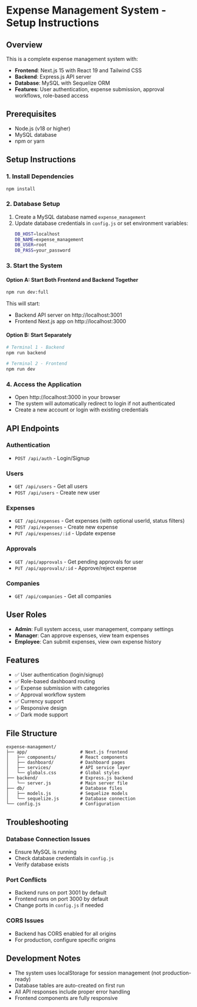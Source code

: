 # Expense Management System - Setup Instructions

## Overview
This is a complete expense management system with:
- **Frontend**: Next.js 15 with React 19 and Tailwind CSS
- **Backend**: Express.js API server
- **Database**: MySQL with Sequelize ORM
- **Features**: User authentication, expense submission, approval workflows, role-based access

## Prerequisites
- Node.js (v18 or higher)
- MySQL database
- npm or yarn

## Setup Instructions

### 1. Install Dependencies
```bash
npm install
```

### 2. Database Setup
1. Create a MySQL database named `expense_management`
2. Update database credentials in `config.js` or set environment variables:
   ```bash
   DB_HOST=localhost
   DB_NAME=expense_management
   DB_USER=root
   DB_PASS=your_password
   ```

### 3. Start the System

#### Option A: Start Both Frontend and Backend Together
```bash
npm run dev:full
```
This will start:
- Backend API server on http://localhost:3001
- Frontend Next.js app on http://localhost:3000

#### Option B: Start Separately
```bash
# Terminal 1 - Backend
npm run backend

# Terminal 2 - Frontend  
npm run dev
```

### 4. Access the Application
- Open http://localhost:3000 in your browser
- The system will automatically redirect to login if not authenticated
- Create a new account or login with existing credentials

## API Endpoints

### Authentication
- `POST /api/auth` - Login/Signup

### Users
- `GET /api/users` - Get all users
- `POST /api/users` - Create new user

### Expenses
- `GET /api/expenses` - Get expenses (with optional userId, status filters)
- `POST /api/expenses` - Create new expense
- `PUT /api/expenses/:id` - Update expense

### Approvals
- `GET /api/approvals` - Get pending approvals for user
- `PUT /api/approvals/:id` - Approve/reject expense

### Companies
- `GET /api/companies` - Get all companies

## User Roles
- **Admin**: Full system access, user management, company settings
- **Manager**: Can approve expenses, view team expenses
- **Employee**: Can submit expenses, view own expense history

## Features
- ✅ User authentication (login/signup)
- ✅ Role-based dashboard routing
- ✅ Expense submission with categories
- ✅ Approval workflow system
- ✅ Currency support
- ✅ Responsive design
- ✅ Dark mode support

## File Structure
```
expense-management/
├── app/                    # Next.js frontend
│   ├── components/         # React components
│   ├── dashboard/          # Dashboard pages
│   ├── services/           # API service layer
│   └── globals.css         # Global styles
├── backend/                # Express.js backend
│   └── server.js           # Main server file
├── db/                     # Database files
│   ├── models.js           # Sequelize models
│   └── sequelize.js        # Database connection
└── config.js               # Configuration
```

## Troubleshooting

### Database Connection Issues
- Ensure MySQL is running
- Check database credentials in `config.js`
- Verify database exists

### Port Conflicts
- Backend runs on port 3001 by default
- Frontend runs on port 3000 by default
- Change ports in `config.js` if needed

### CORS Issues
- Backend has CORS enabled for all origins
- For production, configure specific origins

## Development Notes
- The system uses localStorage for session management (not production-ready)
- Database tables are auto-created on first run
- All API responses include proper error handling
- Frontend components are fully responsive
